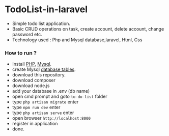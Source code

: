 # TodoList-in-laravel
- Simple todo list application.
- Basic CRUD operations on task, create account, delete account, change password etc.
- Technology used : Php and Mysql database,laravel, Html, Css

### How to run ?
- Install [PHP](https://www.php.net/), [Mysql](https://www.mysql.com/).
- create Mysql [database tables](https://github.com/Dhiraj-01/TodoList-PHP/blob/master/TODO-Application/create_database.sql).
- download this repository.
- download composer
- download node.js
- add your database in .env (db name)
- open cmd prompt and goto `to-do-list` folder
- type `php artisan migrate` enter
- type `npm run dev` enter
- type `php artisan serve` enter
- open browser `http://localhost:8000`
- register  in application
- done.
